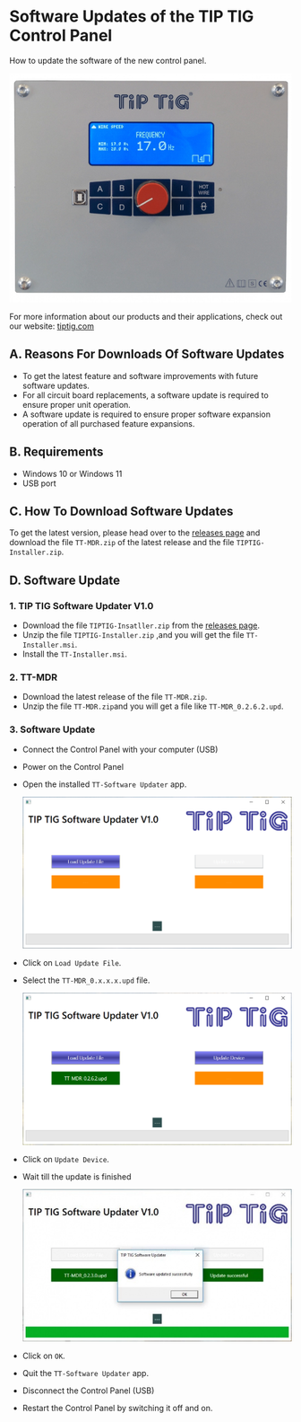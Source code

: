 # Software Updates of the TIP TIG Control Panel

How to update the software of the new control panel.

![TIP TIG Control Panel](https://github.com/tip-tig/Software-Updates-of-the-TIP-TIG-Control-Panel/blob/main/assets/TIP%20TIG%20Control%20Panel.png)

For more information about our products and their applications, check out our website: [tiptig.com](https://tiptig.com)



## A. Reasons For Downloads Of Software Updates
- To get the latest feature and software improvements with future software updates.
- For all circuit board replacements, a software update is required to ensure proper unit operation.
- A software update is required to ensure proper software expansion operation of all purchased feature expansions.

## B. Requirements

- Windows 10 or Windows 11
- USB port

## C. How To Download Software Updates

To get the latest version, please head over to the [releases page](https://github.com/tip-tig/Software-Updates-of-the-TIP-TIG-Control-Panel/releases) and download the file `TT-MDR.zip` of the latest release and the file `TIPTIG-Installer.zip`.

## D. Software Update

### 1. TIP TIG Software Updater V1.0

- Download the file `TIPTIG-Insatller.zip` from the [releases page](https://github.com/tip-tig/Software-Updates-of-the-TIP-TIG-Control-Panel/releases).
- Unzip the file `TIPTIG-Installer.zip`  ,and you will get the file `TT-Installer.msi`.
- Install the `TT-Installer.msi`.



### 2. TT-MDR

- Download the latest release of the file `TT-MDR.zip`.
- Unzip the file `TT-MDR.zip`and you will get a file like `TT-MDR_0.2.6.2.upd`.



### 3. Software Update

- Connect the Control Panel with your computer (USB)
- Power on the Control Panel



- Open the installed `TT-Software Updater` app.

  <img src="https://github.com/tip-tig/Software-Updates-of-the-TIP-TIG-Control-Panel/blob/main/assets/Update_1.PNG" width="640"/>



- Click on `Load Update File`.

- Select the `TT-MDR_0.x.x.x.upd` file.

  

  <img src="https://github.com/tip-tig/Software-Updates-of-the-TIP-TIG-Control-Panel/blob/main/assets/Update_2.PNG" width="640"/>

  

- Click on `Update Device`.

- Wait till the update is finished

  

  <img src="https://github.com/tip-tig/Software-Updates-of-the-TIP-TIG-Control-Panel/blob/main/assets/Update_3.png" width="640"/>

  

- Click on `OK`.

- Quit the `TT-Software Updater` app.

- Disconnect the Control Panel (USB)

- Restart the Control Panel by switching it off and on.

